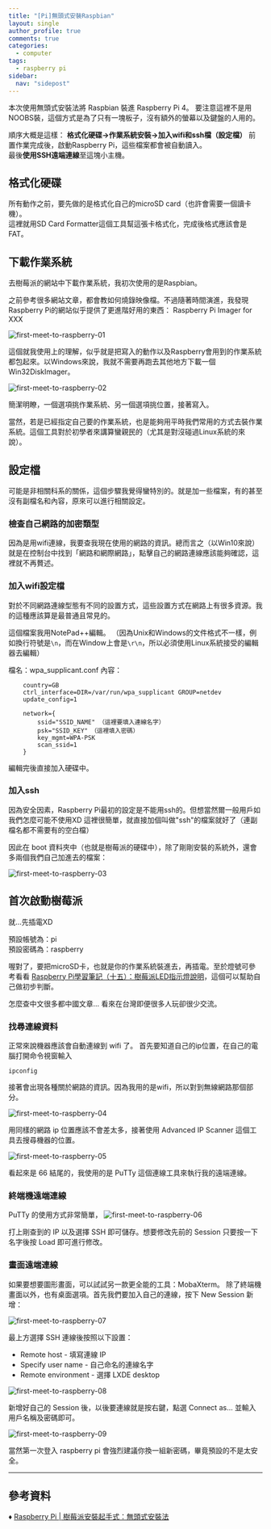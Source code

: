 ```yaml
---
title: "[Pi]無頭式安裝Raspbian"
layout: single
author_profile: true
comments: true
categories:
  - computer
tags:
  - raspberry pi
sidebar:
  nav: "sidepost"
---
```

本次使用無頭式安裝法將 Raspbian 裝進 Raspberry Pi 4。
要注意這裡不是用NOOBS裝，這個方式是為了只有一塊板子，沒有額外的螢幕以及鍵盤的人用的。

順序大概是這樣：
**格式化硬碟->作業系統安裝->加入wifi和ssh檔（設定檔）**
前置作業完成後，啟動Raspberry Pi，這些檔案都會被自動讀入。  
最後**使用SSH遠端連線**至這塊小主機。

## 格式化硬碟
所有動作之前，要先做的是格式化自己的microSD card（也許會需要一個讀卡機）。  
這裡就用SD Card Formatter這個工具幫這張卡格式化，完成後格式應該會是FAT。

## 下載作業系統
去樹莓派的網站中下載作業系統，我初次使用的是Raspbian。

之前參考很多網站文章，都會教如何燒錄映像檔。不過隨著時間演進，我發現Raspberry Pi的網站似乎提供了更進階好用的東西：
Raspberry Pi Imager for XXX

![first-meet-to-raspberry-01](https://i.imgur.com/F87p3xd.jpg)

這個就我使用上的理解，似乎就是把寫入的動作以及Raspberry會用到的作業系統都包起來。以Windows來說，我就不需要再跑去其他地方下載一個Win32DiskImager。

![first-meet-to-raspberry-02](https://i.imgur.com/mG3bFMA.jpg)

簡潔明瞭，一個選項挑作業系統、另一個選項挑位置，接著寫入。

當然，若是已經指定自己要的作業系統，也是能夠用平時我們常用的方式去裝作業系統。這個工具對於初學者來講算蠻親民的（尤其是對沒碰過Linux系統的來說）。

## 設定檔
可能是非相關科系的關係，這個步驟我覺得蠻特別的。就是加一些檔案，有的甚至沒有副檔名和內容，原來可以進行相關設定。

###  檢查自己網路的加密類型
因為是用wifi連線，我要查我現在使用的網路的資訊。總而言之（以Win10來說）就是在控制台中找到「網路和網際網路」，點擊自己的網路連線應該能夠確認，這裡就不再贅述。

###  加入wifi設定檔

對於不同網路連線型態有不同的設置方式，這些設置方式在網路上有很多資源。我的這種應該算是最普通且常見的。

這個檔案我用NotePad++編輯。
（因為Unix和Windows的文件格式不一樣，例如換行符號是`\n`，而在Window上會是`\r\n`，所以必須使用Linux系統接受的編輯器去編輯）

檔名：wpa_supplicant.conf
內容：
```
    country=GB
    ctrl_interface=DIR=/var/run/wpa_supplicant GROUP=netdev
    update_config=1

    network={
        ssid="SSID_NAME" （這裡要填入連線名字）
        psk="SSID_KEY"　（這裡填入密碼）
        key_mgmt=WPA-PSK
        scan_ssid=1
    } 
```

編輯完後直接加入硬碟中。

###  加入ssh
因為安全因素，Raspberry Pi最初的設定是不能用ssh的。但想當然爾一般用戶如我們怎麼可能不使用XD
這裡很簡單，就直接加個叫做"ssh"的檔案就好了（連副檔名都不需要有的空白檔）

因此在 boot 資料夾中（也就是樹莓派的硬碟中），除了剛剛安裝的系統外，還會多兩個我們自己加進去的檔案：

![first-meet-to-raspberry-03](https://i.imgur.com/8Oam6nJ.jpg)

## 首次啟動樹莓派
就...先插電XD  

預設帳號為：pi  
預設密碼為：raspberry

喔對了，要把microSD卡，也就是你的作業系統裝進去，再插電。至於燈號可參考看看 [Raspberry Pi學習筆記（十五）：樹莓派LED指示燈說明](https://yanwei-liu.medium.com/raspberry-pi%E5%AD%B8%E7%BF%92%E7%AD%86%E8%A8%98-%E5%8D%81%E4%BA%94-%E6%A8%B9%E8%8E%93%E6%B4%BEled%E6%8C%87%E7%A4%BA%E7%87%88%E8%AA%AA%E6%98%8E-9f8caf9a244c)，這個可以幫助自己做初步判斷。

怎麼查中文很多都中國文章... 看來在台灣即便很多人玩卻很少交流。

### 找尋連線資料
正常來說機器應該會自動連線到 wifi 了。
首先要知道自己的ip位置，在自己的電腦打開命令視窗輸入
```
ipconfig
```
接著會出現各種關於網路的資訊。因為我用的是wifi，所以對到無線網路那個部分。

![first-meet-to-raspberry-04](https://i.imgur.com/ibhyvvC.jpg)

用同樣的網路 ip 位置應該不會差太多，接著使用 Advanced IP Scanner 這個工具去搜尋機器的位置。

![first-meet-to-raspberry-05](https://i.imgur.com/2EimvFC.jpg)

看起來是 66 結尾的，我使用的是 PuTTy 這個連線工具來執行我的遠端連線。

### 終端機遠端連線
PuTTy 的使用方式非常簡單，
![first-meet-to-raspberry-06](https://i.imgur.com/xPRMcMS.jpg)

打上剛查到的 IP 以及選擇 SSH 即可儲存。想要修改先前的 Session 只要按一下名字後按 Load 即可進行修改。 

### 畫面遠端連線
如果要想要圖形畫面，可以試試另一款更全能的工具：MobaXterm。
除了終端機畫面以外，也有桌面選項。首先我們要加入自己的連線，按下 New Session 新增：

![first-meet-to-raspberry-07](https://i.imgur.com/BJRgESb.jpg)

最上方選擇 SSH 連線後按照以下設置：
* Remote host - 填寫連線 IP
* Specify user name - 自己命名的連線名字
* Remote environment - 選擇 LXDE desktop

![first-meet-to-raspberry-08](https://i.imgur.com/qWeBtf5.jpg)

新增好自己的 Session 後，以後要連線就是按右鍵，點選 Connect as... 並輸入用戶名稱及密碼即可。

![first-meet-to-raspberry-09](https://i.imgur.com/HMB9q42.jpg)

當然第一次登入 raspberry pi 會強烈建議你換一組新密碼，畢竟預設的不是太安全。

---
## 參考資料
♦ [Raspberry Pi | 樹莓派安裝起手式：無頭式安裝法](https://hugheschung.blogspot.com/2019/01/raspberry-pi.html)
